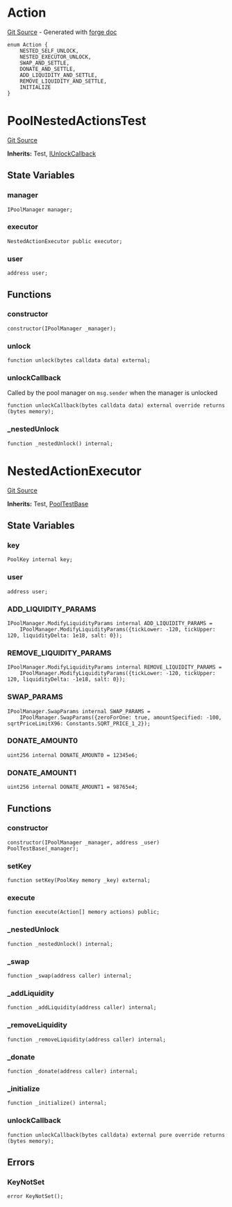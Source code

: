 # Action
[Git Source](https://github.com/uniswap/v4-core/blob/80311e34080fee64b6fc6c916e9a51a437d0e482/src/test/PoolNestedActionsTest.sol) - Generated with [forge doc](https://book.getfoundry.sh/reference/forge/forge-doc)


```solidity
enum Action {
    NESTED_SELF_UNLOCK,
    NESTED_EXECUTOR_UNLOCK,
    SWAP_AND_SETTLE,
    DONATE_AND_SETTLE,
    ADD_LIQUIDITY_AND_SETTLE,
    REMOVE_LIQUIDITY_AND_SETTLE,
    INITIALIZE
}
```

# PoolNestedActionsTest
[Git Source](https://github.com/uniswap/v4-core/blob/80311e34080fee64b6fc6c916e9a51a437d0e482/src/test/PoolNestedActionsTest.sol)

**Inherits:**
Test, [IUnlockCallback](/src/interfaces/callback/IUnlockCallback.sol/interface.IUnlockCallback.md)


## State Variables
### manager

```solidity
IPoolManager manager;
```


### executor

```solidity
NestedActionExecutor public executor;
```


### user

```solidity
address user;
```


## Functions
### constructor


```solidity
constructor(IPoolManager _manager);
```

### unlock


```solidity
function unlock(bytes calldata data) external;
```

### unlockCallback

Called by the pool manager on `msg.sender` when the manager is unlocked


```solidity
function unlockCallback(bytes calldata data) external override returns (bytes memory);
```

### _nestedUnlock


```solidity
function _nestedUnlock() internal;
```

# NestedActionExecutor
[Git Source](https://github.com/uniswap/v4-core/blob/80311e34080fee64b6fc6c916e9a51a437d0e482/src/test/PoolNestedActionsTest.sol)

**Inherits:**
Test, [PoolTestBase](contracts/v4/reference/core/test/PoolTestBase.md)


## State Variables
### key

```solidity
PoolKey internal key;
```


### user

```solidity
address user;
```


### ADD_LIQUIDITY_PARAMS

```solidity
IPoolManager.ModifyLiquidityParams internal ADD_LIQUIDITY_PARAMS =
    IPoolManager.ModifyLiquidityParams({tickLower: -120, tickUpper: 120, liquidityDelta: 1e18, salt: 0});
```


### REMOVE_LIQUIDITY_PARAMS

```solidity
IPoolManager.ModifyLiquidityParams internal REMOVE_LIQUIDITY_PARAMS =
    IPoolManager.ModifyLiquidityParams({tickLower: -120, tickUpper: 120, liquidityDelta: -1e18, salt: 0});
```


### SWAP_PARAMS

```solidity
IPoolManager.SwapParams internal SWAP_PARAMS =
    IPoolManager.SwapParams({zeroForOne: true, amountSpecified: -100, sqrtPriceLimitX96: Constants.SQRT_PRICE_1_2});
```


### DONATE_AMOUNT0

```solidity
uint256 internal DONATE_AMOUNT0 = 12345e6;
```


### DONATE_AMOUNT1

```solidity
uint256 internal DONATE_AMOUNT1 = 98765e4;
```


## Functions
### constructor


```solidity
constructor(IPoolManager _manager, address _user) PoolTestBase(_manager);
```

### setKey


```solidity
function setKey(PoolKey memory _key) external;
```

### execute


```solidity
function execute(Action[] memory actions) public;
```

### _nestedUnlock


```solidity
function _nestedUnlock() internal;
```

### _swap


```solidity
function _swap(address caller) internal;
```

### _addLiquidity


```solidity
function _addLiquidity(address caller) internal;
```

### _removeLiquidity


```solidity
function _removeLiquidity(address caller) internal;
```

### _donate


```solidity
function _donate(address caller) internal;
```

### _initialize


```solidity
function _initialize() internal;
```

### unlockCallback


```solidity
function unlockCallback(bytes calldata) external pure override returns (bytes memory);
```

## Errors
### KeyNotSet

```solidity
error KeyNotSet();
```

